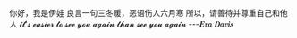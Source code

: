 你好，我是伊娃
良言一句三冬暖，恶语伤人六月寒 
所以，请善待并尊重自己和他人
𝓲𝓽'𝓼 𝓮𝓪𝓼𝓲𝓮𝓻 𝓽𝓸 𝓼𝓮𝓮 𝔂𝓸𝓾 𝓪𝓰𝓪𝓲𝓷 𝓽𝓱𝓪𝓷 𝓼𝓮𝓮 𝔂𝓸𝓾 𝓪𝓰𝓪𝓲𝓷
            ---𝑬𝒗𝒂 𝑫𝒂𝒗𝒊𝒔
